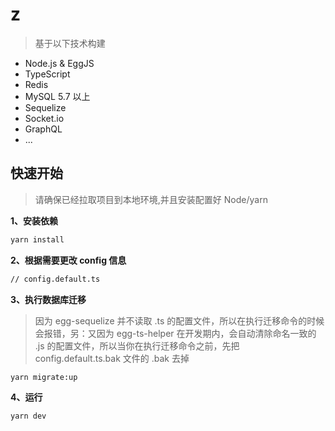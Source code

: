 # z
> 基于以下技术构建

- Node.js & EggJS
- TypeScript
- Redis
- MySQL 5.7 以上
- Sequelize
- Socket.io
- GraphQL
- ...

## 快速开始
> 请确保已经拉取项目到本地环境,并且安装配置好 Node/yarn

**1、安装依赖**
```bash
yarn install
```

**2、根据需要更改 config 信息**
```bash
// config.default.ts
```

**3、执行数据库迁移**
>因为 egg-sequelize 并不读取 .ts 的配置文件，所以在执行迁移命令的时候会报错，另：又因为 egg-ts-helper 在开发期内，会自动清除命名一致的 .js 的配置文件，所以当你在执行迁移命令之前，先把 config.default.ts.bak 文件的 .bak 去掉
```bash
yarn migrate:up
```

**4、运行**
```bash
yarn dev
```
